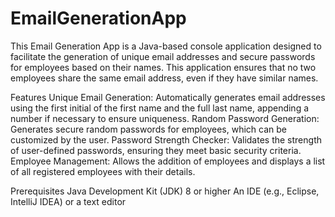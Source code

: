 # EmailGenerationApp
This Email Generation App is a Java-based console application designed to facilitate the generation of unique email addresses and secure passwords for employees based on their names. This application ensures that no two employees share the same email address, even if they have similar names.

Features
Unique Email Generation: Automatically generates email addresses using the first initial of the first name and the full last name, appending a number if necessary to ensure uniqueness.
Random Password Generation: Generates secure random passwords for employees, which can be customized by the user.
Password Strength Checker: Validates the strength of user-defined passwords, ensuring they meet basic security criteria.
Employee Management: Allows the addition of employees and displays a list of all registered employees with their details.

Prerequisites
Java Development Kit (JDK) 8 or higher
An IDE (e.g., Eclipse, IntelliJ IDEA) or a text editor

